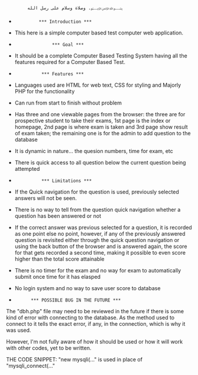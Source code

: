             وصلاة وسلام على رسل الله .﷽  
*
               *** Introduction ***
* This here is a simple computer based test computer web application.
*
                    *** Goal ***
* It should be a complete Computer Based Testing System having all the features required for a Computer Based Test.
*
                *** Features ***
* Languages used are HTML for web text, CSS for styling and Majorly PHP for the functionality

* Can run from start to finish without problem

* Has three and one viewable pages from the browser: the three are for prospective student to take their exams, 1st page is the index or homepage, 2nd page is where exam is taken and 3rd page show result of exam taken; the remaining one is for the admin to add question to the database

* It is dynamic in nature... the quesion numbers, time for exam, etc

* There is quick access to all question below the current question being attempted
*
                *** Limitations ***
*   If the Quick navigation for the question is used, previously selected answers will not be seen.

* There is no way to tell from the question quick navigation whether a question has been answered or not

*   If the correct answer was previous selected for a question, it is recorded as one point else no point, however, if any of the previously answered question is revisited either through the quick question navigation or using the back button of the browser and is answered again, the score for that gets recorded a second time, making it possible to even score higher than the total score attainable

* There is no timer for the exam and no way for exam to automatically submit once time for it has elasped

* No login system and no way to save user score to database
*
            *** POSSIBLE BUG IN THE FUTURE ***
The "dbh.php" file may need to be reviewed in the future if there is some kind of error with connecting to the database. As the method used to connect to it tells the exact error, if any, in the connection, which is why it was used. 

However, I'm not fully aware of how it should be used or how it will work with other codes, yet to be written. 

THE CODE SNIPPET:  "new mysqli(..." is used in place of "mysqli_connect(..."